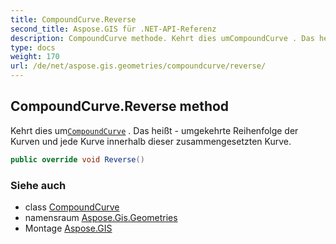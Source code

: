 ```yaml
---
title: CompoundCurve.Reverse
second_title: Aspose.GIS für .NET-API-Referenz
description: CompoundCurve methode. Kehrt dies umCompoundCurve . Das heißt  umgekehrte Reihenfolge der Kurven und jede Kurve innerhalb dieser zusammengesetzten Kurve.
type: docs
weight: 170
url: /de/net/aspose.gis.geometries/compoundcurve/reverse/
---
```

## CompoundCurve.Reverse method

Kehrt dies um[`CompoundCurve`](../) . Das heißt - umgekehrte Reihenfolge der Kurven und jede Kurve innerhalb dieser zusammengesetzten Kurve.

```csharp
public override void Reverse()
```

### Siehe auch

* class [CompoundCurve](../)
* namensraum [Aspose.Gis.Geometries](../../compoundcurve/)
* Montage [Aspose.GIS](../../../)


